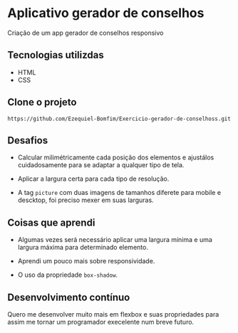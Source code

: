 # Aplicativo gerador de conselhos
Criação de um app gerador de conselhos responsivo


## Tecnologias utilizdas

- HTML
- CSS

## Clone o projeto
```
https://github.com/Ezequiel-Bomfim/Exercicio-gerador-de-conselhoss.git
```

## Desafios

- Calcular milimétricamente cada posição dos elementos e ajustálos cuidadosamente para se adaptar a qualquer tipo de tela.

- Aplicar a largura certa para cada tipo de resolução.

- A tag ````picture```` com duas imagens de tamanhos diferete para mobile e descktop, foi preciso mexer em suas larguras.

## Coisas que aprendi

- Algumas vezes será necessário aplicar uma largura mínima e uma largura máxima para determinado elemento.

- Aprendi um pouco mais sobre responsividade.

- O uso da propriedade ````box-shadow````.

## Desenvolvimento contínuo

Quero me desenvolver muito mais em flexbox e suas propriedades para assim me tornar um programador execelente num breve futuro.  